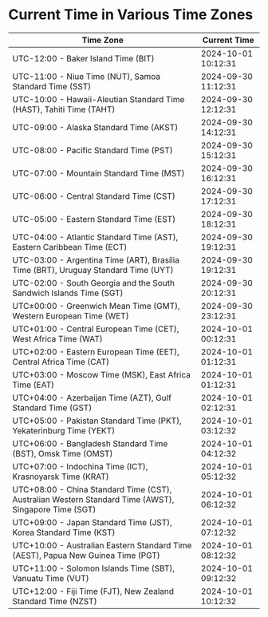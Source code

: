 # Current Time in Various Time Zones

| Time Zone | Current Time |
|-----------|--------------|
| UTC-12:00 - Baker Island Time (BIT) | 2024-10-01 10:12:31 |
| UTC-11:00 - Niue Time (NUT), Samoa Standard Time (SST) | 2024-09-30 11:12:31 |
| UTC-10:00 - Hawaii-Aleutian Standard Time (HAST), Tahiti Time (TAHT) | 2024-09-30 12:12:31 |
| UTC-09:00 - Alaska Standard Time (AKST) | 2024-09-30 14:12:31 |
| UTC-08:00 - Pacific Standard Time (PST) | 2024-09-30 15:12:31 |
| UTC-07:00 - Mountain Standard Time (MST) | 2024-09-30 16:12:31 |
| UTC-06:00 - Central Standard Time (CST) | 2024-09-30 17:12:31 |
| UTC-05:00 - Eastern Standard Time (EST) | 2024-09-30 18:12:31 |
| UTC-04:00 - Atlantic Standard Time (AST), Eastern Caribbean Time (ECT) | 2024-09-30 19:12:31 |
| UTC-03:00 - Argentina Time (ART), Brasília Time (BRT), Uruguay Standard Time (UYT) | 2024-09-30 19:12:31 |
| UTC-02:00 - South Georgia and the South Sandwich Islands Time (SGT) | 2024-09-30 20:12:31 |
| UTC±00:00 - Greenwich Mean Time (GMT), Western European Time (WET) | 2024-09-30 23:12:31 |
| UTC+01:00 - Central European Time (CET), West Africa Time (WAT) | 2024-10-01 00:12:31 |
| UTC+02:00 - Eastern European Time (EET), Central Africa Time (CAT) | 2024-10-01 01:12:31 |
| UTC+03:00 - Moscow Time (MSK), East Africa Time (EAT) | 2024-10-01 01:12:31 |
| UTC+04:00 - Azerbaijan Time (AZT), Gulf Standard Time (GST) | 2024-10-01 02:12:31 |
| UTC+05:00 - Pakistan Standard Time (PKT), Yekaterinburg Time (YEKT) | 2024-10-01 03:12:32 |
| UTC+06:00 - Bangladesh Standard Time (BST), Omsk Time (OMST) | 2024-10-01 04:12:32 |
| UTC+07:00 - Indochina Time (ICT), Krasnoyarsk Time (KRAT) | 2024-10-01 05:12:32 |
| UTC+08:00 - China Standard Time (CST), Australian Western Standard Time (AWST), Singapore Time (SGT) | 2024-10-01 06:12:32 |
| UTC+09:00 - Japan Standard Time (JST), Korea Standard Time (KST) | 2024-10-01 07:12:32 |
| UTC+10:00 - Australian Eastern Standard Time (AEST), Papua New Guinea Time (PGT) | 2024-10-01 08:12:32 |
| UTC+11:00 - Solomon Islands Time (SBT), Vanuatu Time (VUT) | 2024-10-01 09:12:32 |
| UTC+12:00 - Fiji Time (FJT), New Zealand Standard Time (NZST) | 2024-10-01 10:12:32 |
